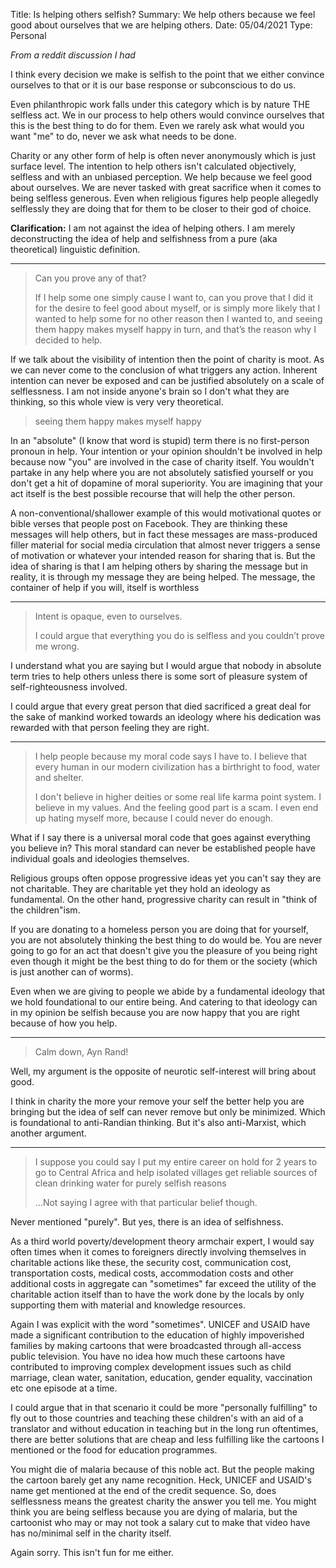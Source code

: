 Title: Is helping others selfish?
Summary: We help others because we feel good about ourselves that we are helping others.
Date: 05/04/2021
Type: Personal

*From a reddit discussion I had*

I think every decision we make is selfish to the point that we either convince ourselves to that or it is our base response or subconscious to do us.

Even philanthropic work falls under this category which is by nature THE selfless act. We in our process to help others would convince ourselves that this is the best thing to do for them. Even we rarely ask what would you want "me" to do, never we ask what needs to be done.

Charity or any other form of help is often never anonymously which is just surface level. The intention to help others isn't calculated objectively, selfless and with an unbiased perception. We help because we feel good about ourselves. We are never tasked with great sacrifice when it comes to being selfless generous. Even when religious figures help people allegedly selflessly they are doing that for them to be closer to their god of choice.

**Clarification:** I am not against the idea of helping others. I am merely deconstructing the idea of help and selfishness from a pure (aka theoretical) linguistic definition.

---


> Can you prove any of that? 
>
>If I help some one simply cause I want to, can you prove that I did it for the desire to feel good about myself, or is simply more likely that I wanted to help some for no other reason then I wanted to, and seeing them happy makes myself happy in turn, and that’s the reason why I decided to help.

If we talk about the visibility of intention then the point of charity is moot. As we can never come to the conclusion of what triggers any action. Inherent intention can never be exposed and can be justified absolutely on a scale of selflessness. I am not inside anyone's brain so I don't what they are thinking, so this whole view is very very theoretical. 

> seeing them happy makes myself happy

In an "absolute" (I know that word is stupid) term there is no first-person pronoun in help. Your intention or your opinion shouldn't be involved in help because now "you" are involved in the case of charity itself. You wouldn't partake in any help where you are not absolutely satisfied yourself or you don't get a hit of dopamine of moral superiority. You are imagining that your act itself is the best possible recourse that will help the other person.

A non-conventional/shallower example of this would motivational quotes or bible verses that people post on Facebook. They are thinking these messages will help others, but in fact these messages are mass-produced filler material for social media circulation that almost never triggers a sense of motivation or whatever your intended reason for sharing that is. But the idea of sharing is that I am helping others by sharing the message but in reality, it is through my message they are being helped. The message, the container of help if you will, itself is worthless

---

> Intent is opaque, even to ourselves.
>
> I could argue that everything you do is selfless and you couldn’t prove me wrong.

I understand what you are saying but I would argue that nobody in absolute term tries to help others unless there is some sort of pleasure system of self-righteousness involved.

I could argue that every great person that died sacrificed a great deal for the sake of mankind worked towards an ideology where his dedication was rewarded with that person feeling they are right.

---

> I help people because my moral code says I have to. I believe that every human in our modern civilization has a birthright to food, water and shelter.
> 
> I don't believe in higher deities or some real life karma point system. I believe in my values. And the feeling good part is a scam. I even end up hating myself more, because I could never do enough.

What if I say there is a universal moral code that goes against everything you believe in? This moral standard can never be established people have individual goals and ideologies themselves.

Religious groups often oppose progressive ideas yet you can't say they are not charitable. They are charitable yet they hold an ideology as fundamental. On the other hand, progressive charity can result in "think of the children"ism.

If you are donating to a homeless person you are doing that for yourself, you are not absolutely thinking the best thing to do would be. You are never going to go for an act that doesn't give you the pleasure of you being right even though it might be the best thing to do for them or the society (which is just another can of worms).

Even when we are giving to people we abide by a fundamental ideology that we hold foundational to our entire being. And catering to that ideology can in my opinion be selfish because you are now happy that you are right because of how you help.

---

> Calm down, Ayn Rand!


Well, my argument is the opposite of neurotic self-interest will bring about good.

I think in charity the more your remove your self the better help you are bringing but the idea of self can never remove but only be minimized. Which is foundational to anti-Randian thinking. But it's also anti-Marxist, which another argument.


---
> I suppose you could say I put my entire career on hold for 2 years to go to Central Africa and help isolated villages get reliable sources of clean drinking water for purely selfish reasons
> 
> ...Not saying I agree with that particular belief though.

Never mentioned "purely". But yes, there is an idea of selfishness.

As a third world poverty/development theory armchair expert, I would say often times when it comes to foreigners directly involving themselves in charitable actions like these, the security cost, communication cost, transportation costs, medical costs, accommodation costs and other additional costs in aggregate can "sometimes" far exceed the utility of the charitable action itself than to have the work done by the locals by only supporting them with material and knowledge resources.

Again I was explicit with the word "sometimes". UNICEF and USAID have made a significant contribution to the education of highly impoverished families by making cartoons that were broadcasted through all-access public television. You have no idea how much these cartoons have contributed to improving complex development issues such as child marriage, clean water, sanitation, education, gender equality, vaccination etc one episode at a time.

I could argue that in that scenario it could be more "personally fulfilling" to fly out to those countries and teaching these children's with an aid of a translator and without education in teaching but in the long run oftentimes, there are better solutions that are cheap and less fulfilling like the cartoons I mentioned or the food for education programmes.

You might die of malaria because of this noble act. But the people making the cartoon barely get any name recognition. Heck, UNICEF and USAID's name get mentioned at the end of the credit sequence. So, does selflessness means the greatest charity the answer you tell me. You might think you are being selfless because you are dying of malaria, but the cartoonist who may or may not took a salary cut to make that video have has no/minimal self in the charity itself.

Again sorry. This isn't fun for me either.